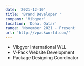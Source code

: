 ```yaml
---
date: '2021-12-10'
title: 'Brand Developer '
company: 'Vibgyor'
location: 'Doha, Qatar'
range: 'November 2021 - Present'
url: 'http://vpackworld.com/'
---
```


- Vibgyor International WLL
- V-Pack Website Development
- Package Designing Coordinator